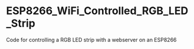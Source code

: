 # ESP8266_WiFi_Controlled_RGB_LED_Strip
Code for controlling a RGB LED strip with a webserver on an ESP8266
